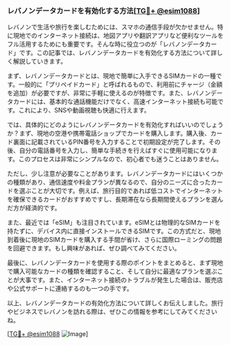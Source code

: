 ### レバノンデータカードを有効化する方法[[TG💪+ @esim1088](https://t.me/s/esim1088)]

レバノンで生活や旅行を楽しむためには、スマホの通信手段が欠かせません。特に現地でのインターネット接続は、地図アプリや翻訳アプリなど便利なツールをフル活用するためにも重要です。そんな時に役立つのが「レバノンデータカード」です。この記事では、レバノンデータカードを有効化する方法について詳しく解説していきます。

まず、レバノンデータカードとは、現地で簡単に入手できるSIMカードの一種です。一般的に「プリペイドカード」と呼ばれるもので、利用前にチャージ（金額を追加）が必要ですが、非常に手軽に使えるのが特徴です。また、レバノンデータカードには、基本的な通話機能だけでなく、高速インターネット接続も可能です。これにより、SNSや動画視聴も快適に行えます。

では、具体的にどのようにレバノンデータカードを有効化すればいいのでしょうか？まず、現地の空港や携帯電話ショップでカードを購入します。購入後、カード裏面に記載されているPIN番号を入力することで初期設定が完了します。その後、自分の電話番号を入力し、簡単な手続きを行えばすぐに使用可能になります。このプロセスは非常にシンプルなので、初心者でも迷うことはありません。

ただし、少し注意が必要なことがあります。レバノンデータカードにはいくつかの種類があり、通信速度や料金プランが異なるので、自分のニーズに合ったカードを選ぶことが大切です。例えば、旅行目的であれば低コストでインターネットを確保できるカードがおすすめですし、長期滞在なら長期間使えるプランを選んだ方が経済的です。

また、最近では「eSIM」も注目されています。eSIMとは物理的なSIMカードを持たずに、デバイス内に直接インストールできるSIMです。この方式だと、現地到着後に現地のSIMカードを購入する手間が省け、さらに国際ローミングの問題を回避できます。もし興味があれば、ぜひ調べてみてください。

最後に、レバノンデータカードを使用する際のポイントをまとめると、まず現地で購入可能なカードの種類を確認すること、そして自分に最適なプランを選ぶことが大事です。また、インターネット接続のトラブルが発生した場合は、販売店や公式サポートに連絡するのも一つの手です。

以上、レバノンデータカードの有効化方法について詳しくお伝えしました。旅行やビジネスでレバノンを訪れる際は、ぜひこの情報を参考にしてみてくださいね。

[[TG💪+ @esim1088](https://t.me/s/esim1088) ![Image](https://i.postimg.cc/Y0z9fWf4/image.png)]
